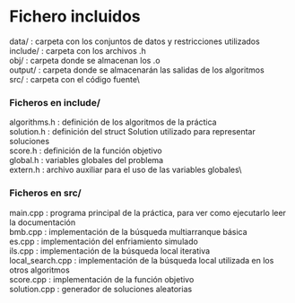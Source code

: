 # Fichero incluidos
data/    : carpeta con los conjuntos de datos y restricciones utilizados\
include/ : carpeta con los archivos .h\
obj/     : carpeta donde se almacenan los .o \
output/  : carpeta donde se almacenarán las salidas de los algoritmos\
src/     : carpeta con el código fuente\

### Ficheros en include/ ###

algorithms.h : definición de los algoritmos de la práctica\
solution.h   : definición del struct Solution utilizado para representar soluciones\
score.h      : definición de la función objetivo\
global.h     : variables globales del problema\
extern.h     : archivo auxiliar para el uso de las variables globales\

### Ficheros en src/ ###

main.cpp         : programa principal de la práctica, para ver como ejecutarlo leer la documentación\
bmb.cpp          : implementación de la búsqueda multiarranque básica\
es.cpp           : implementación del enfriamiento simulado\
ils.cpp          : implementación de la búsqueda local iterativa\
local_search.cpp : implementación de la búsqueda local utilizada en los otros algoritmos\
score.cpp        : implementación de la función objetivo\
solution.cpp     : generador de soluciones aleatorias
